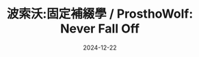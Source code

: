 ---
layout: 2024-12-22-ProsthoWolf-BS-post
title: "波索沃:固定補綴學 / ProsthoWolf: Never Fall Off"
date: 2024-12-22
description: "Meet ProsthoWolf, the prosthodontist whose restorations are permanent... perhaps too permanent"
permalink: /prosthowolf/
---